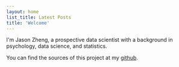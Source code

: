 ```yaml
---
layout: home
list_title: Latest Posts
title: 'Welcome'
---
```


I'm Jason Zheng, a prospective data scientist with a background in psychology, data science, and statistics. 

You can find the sources of this project at my [github](https://github.com/jzheng1995/jzheng1995.github.io).